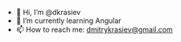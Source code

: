 - 👋 Hi, I’m @dkrasiev
- 🌱 I’m currently learning Angular
- 📫 How to reach me: dmitrykrasiev@gmail.com

<!-- 
- 👀 I’m interested in learning
- 💞️ I’m looking to collaborate on 
--->

<!---
dkrasiev/dkrasiev is a ✨ special ✨ repository because its `README.md` (this file) appears on your GitHub profile.
You can click the Preview link to take a look at your changes.
--->
